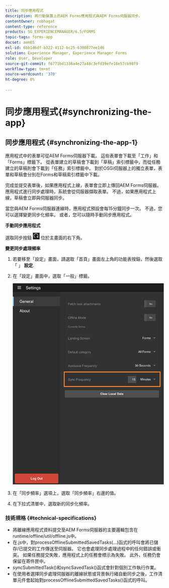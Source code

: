 ```yaml
---
title: 同步應用程式
description: 將行動裝置上的AEM Forms應用程式與AEM Forms伺服器同步。
contentOwner: robhagat
content-type: reference
products: SG_EXPERIENCEMANAGER/6.5/FORMS
topic-tags: forms-app
docset: aem65
exl-id: 6bb1d6df-b322-4112-bc25-6300877ee146
solution: Experience Manager, Experience Manager Forms
role: User, Developer
source-git-commit: f6771bd1338a4e27a48c3efd39efe18e57cb98f9
workflow-type: tm+mt
source-wordcount: '370'
ht-degree: 0%

---
```


# 同步應用程式{#synchronizing-the-app}

## 同步應用程式 {#synchronizing-the-app-1}

應用程式中的表單可從AEM Forms伺服器下載。 這些表單會下載至「工作」和「Forms」標籤下。 從表單建立的草稿會下載到「草稿」索引標籤中，而從任務建立的草稿則會下載到「任務」索引標籤中。 對於OSGi伺服器上的獨立表單，表單和草稿會分別在Forms和草稿索引標籤中下載。

完成並提交表單後，如果應用程式上線，表單會立即上傳回AEM Forms伺服器。 應用程式進行同步處理時，系統會從伺服器擷取表單。 不過，如果應用程式上線，草稿會立即與伺服器同步。

當您與AEM Forms伺服器連線時，應用程式預設會每15分鐘同步一次。 不過，您可以選擇變更同步化頻率。 或者，您可以隨時手動同步應用程式。

**手動同步應用程式**

選取同步按鈕 ![同步應用程式](assets/sync-app.png) 位於主畫面的右下角。

**變更同步處理頻率**

1. 若要移至「設定」畫面，請選取「首頁」畫面左上角的功能表按鈕，然後選取「 」 **設定**.
1. 在「設定」畫面中，選取「一般」標籤。

   ![「一般設定」視窗中的同步頻率設定](assets/gen-settings-2.png)

1. 在「同步頻率」選項上，選取「同步頻率」右邊的值。
1. 在下拉式清單中，選取新的同步化頻率。

### 技術規格 {#technical-specifications}

* 將離線應用程式資料提交至AEM Forms伺服器的主要邏輯包含在runtime/offline/util/offline.js中。
* 在.js中，對processOfflineSubmittedSavedTasks(...)函式的呼叫會將已儲存/已提交的工作傳送至伺服器。 它也會處理同步處理過程中的任何錯誤或衝突。 如果任務提交失敗，應用程式上的任務會標示為失敗。 此外，任務仍會保留在寄件匣中。
* syncSubmittedTask()和syncSavedTask()函式會針對個別工作執行作業。
* 在使用者選擇同步處理伺服器的離線狀態或背景執行緒自動同步之後，工作清單元件會起始對processOfflineSubmittedSavedTasks()函式的呼叫。
